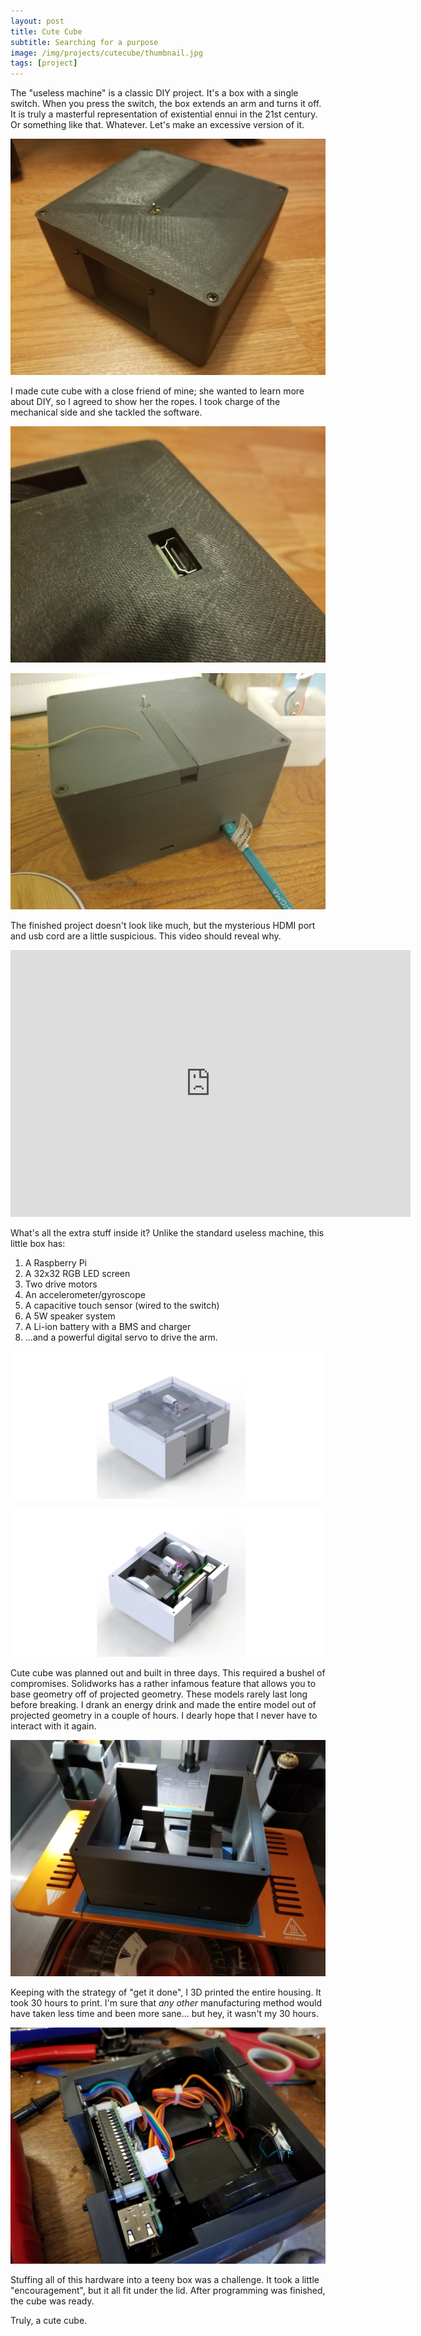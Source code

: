 ```yaml
---
layout: post
title: Cute Cube
subtitle: Searching for a purpose
image: /img/projects/cutecube/thumbnail.jpg
tags: [project]
---
```

The "useless machine" is a classic DIY project. It's a box with a single switch. When you press the switch, the box extends an arm and turns it off. It is truly a masterful representation of existential ennui in the 21st century. Or something like that. Whatever. Let's make an excessive version of it.

![](/img/projects/cutecube/1.jpg)

I made cute cube with a close friend of mine; she wanted to learn more about DIY, so I agreed to show her the ropes. I took charge of the mechanical side and she tackled the software.

![](/img/projects/cutecube/2.jpg)

![](/img/projects/cutecube/3.jpg)

The finished project doesn't look like much, but the mysterious HDMI port and usb cord are a little suspicious. This video should reveal why.

<iframe src="https://player.vimeo.com/video/291028786" width="640" height="427" frameborder="0" webkitallowfullscreen mozallowfullscreen allowfullscreen></iframe>

What's all the extra stuff inside it? Unlike the standard useless machine, this little box has:
1. A Raspberry Pi
2. A 32x32 RGB LED screen
3. Two drive motors
4. An accelerometer/gyroscope
5. A capacitive touch sensor (wired to the switch)
6. A 5W speaker system
7. A Li-ion battery with a BMS and charger
8. ...and a powerful digital servo to drive the arm.

![](/img/projects/cutecube/4.png)

![](/img/projects/cutecube/5.png)

Cute cube was planned out and built in three days. This required a bushel of compromises. Solidworks has a rather infamous feature that allows you to base geometry off of projected geometry. These models rarely last long before breaking. I drank an energy drink and made the entire model out of projected geometry in a couple of hours. I dearly hope that I never have to interact with it again.

![](/img/projects/cutecube/6.jpg)

Keeping with the strategy of "get it done", I 3D printed the entire housing. It took 30 hours to print. I'm sure that <i>any other</i> manufacturing method would have taken less time and been more sane... but hey, it wasn't my 30 hours.

![](/img/projects/cutecube/7.jpg)

Stuffing all of this hardware into a teeny box was a challenge. It took a little "encouragement", but it all fit under the lid. After programming was finished, the cube was ready.

Truly, a cute cube.